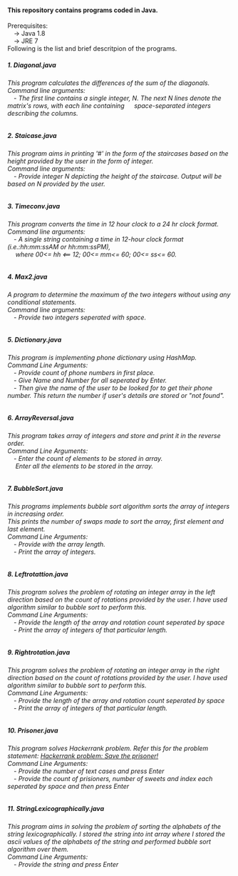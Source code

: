 <html>
<body>
<h4> This repository contains programs coded in Java. <br></h4>
Prerequisites: <br>
&emsp;-> Java 1.8<br>
&emsp;-> JRE 7 <br>
Following is the list and brief descritpion of the programs. <br>
<h5>1. Diagonal.java </h5>
<h6>This program calculates the differences of the sum of the diagonals. <br>
Command line arguments:<br>
&emsp;- The first line contains a single integer, N. The next N lines denote the matrix's rows, with each line containing &emsp; space-separated integers describing the columns.
</h6>
<h5>2. Staicase.java</h5>
<h6> This program aims in printing '#' in the form of the staircases based on the height provided by the user in the form of integer.<br>
Command line arguments: <br>
&emsp;- Provide integer N depicting the height of the staircase. Output will be based on N provided by the user.
</h6>
<h5>3. Timeconv.java</h5>
<h6> This program converts the time in 12 hour clock to a 24 hr clock format.<br>
Command line arguments: <br>
&emsp;- A single string containing a time in 12-hour clock format (i.e.:hh:mm:ssAM or hh:mm:ssPM),<br>&emsp; where 00<= hh <== 12; 00<= mm<= 60; 00<= ss<= 60.
</h6>
<h5>4. Max2.java</h5>
<h6>A program to determine the maximum of the two integers without using any conditional statements.<br>
Command line arguments: <br>
&emsp;- Provide two integers seperated with space.</h6>
<h5>5. Dictionary.java</h5>
<h6>
This program is implementing phone dictionary using HashMap.<br>
Command Line Arguments: <br>
&emsp;- Provide count of phone numbers in first place. <br>
&emsp;- Give Name and Number for all seperated by Enter. <br>
&emsp;- Then give the name of the user to be looked for to get their phone number. This return the number if user's details are stored or "not found".<br>
</h6>
<h5>6. ArrayReversal.java</h5>
<h6>
This program takes array of integers and store and print it in the reverse order. <br>
Command Line Arguments: <br>
&emsp;- Enter the count of elements to be stored in array. <br>
&emsp; Enter all the elements to be stored in the array. <br>
</h6>
<h5>7. BubbleSort.java</h5>
<h6>
This programs implements bubble sort algorithm sorts the array of integers in increasing order.
<br>This prints the number of swaps made to sort the array, first element and last element.<br>
Command Line Arguments:<br>
&emsp;- Provide with the array length.<br>
&emsp;- Print the array of integers.<br>
</h6>

<h5>8. Leftrotattion.java</h5>
<h6>
This program solves the problem of rotating an integer array in the left direction based on the count of rotations provided by the user. I have used algorithm similar to bubble sort to perform this.<br>
Command Line Arguments:<br>
&emsp;- Provide the length of the array and rotation count seperated by space<br>
&emsp;- Print the array of integers of that particular length.<br>
</h6>
<h5>9. Rightrotation.java</h5>
<h6>
This program solves the problem of rotating an integer array in the right direction based on the count of rotations provided by the user. I have used algorithm similar to bubble sort to perform this.<br>
Command Line Arguments:<br>
&emsp;- Provide the length of the array and rotation count seperated by space<br>
&emsp;- Print the array of integers of that particular length.<br>
</h6>

<h5>10. Prisoner.java</h5>
<h6>
This program solves Hackerrank problem. Refer this for the problem statement: <a href = "https://www.hackerrank.com/challenges/save-the-prisoner">Hackerrank problem: Save the prisoner!</a>  <br>
Command Line Arguments:<br>
&emsp;- Provide the number of text cases and press Enter<br>
&emsp;- Provide the count of prisioners, number of sweets and index each seperated by space and then press Enter<br>
</h6>

<h5>11. StringLexicographically.java</h5>
<h6>
This program aims in solving the problem of sorting the alphabets of the string lexicographically. I stored the string into int array where I stored the ascii values of the alphabets of the string and performed bubble sort algorithm over them. <br>
Command Line Arguments:<br>
&emsp;- Provide the string and press Enter<br>
</h6>


</body>

</html>
